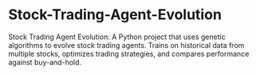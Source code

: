 # Stock-Trading-Agent-Evolution
Stock Trading Agent Evolution: A Python project that uses genetic algorithms to evolve stock trading agents. Trains on historical data from multiple stocks, optimizes trading strategies, and compares performance against buy-and-hold.
